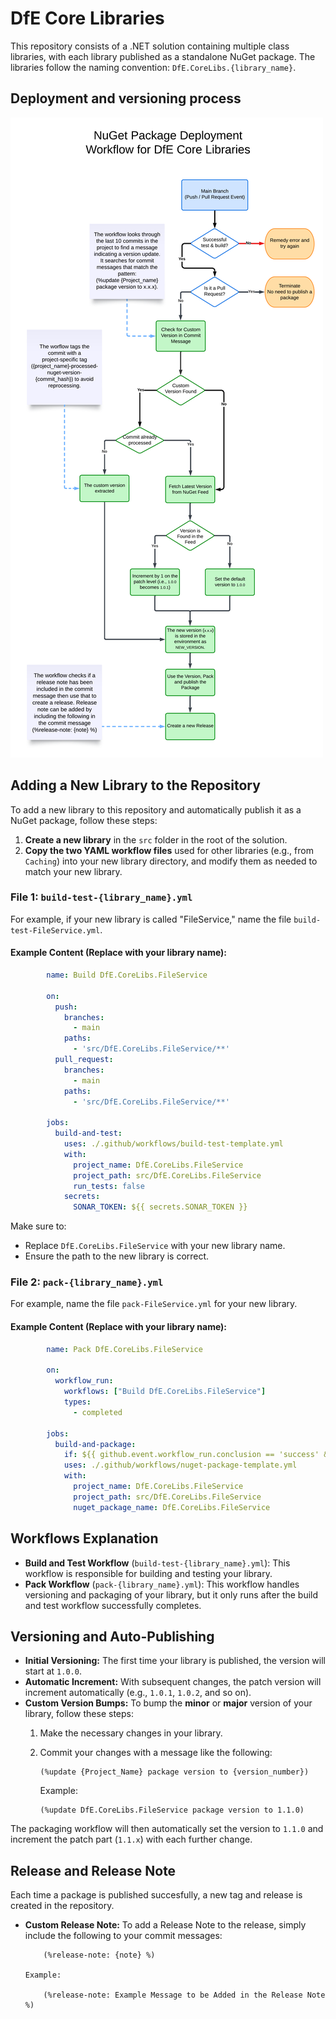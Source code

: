 
DfE Core Libraries
==================

This repository consists of a .NET solution containing multiple class libraries, with each library published as a standalone NuGet package. The libraries follow the naming convention: `DfE.CoreLibs.{library_name}`.

Deployment and versioning process
--------------------------------------

![Nuget Package Deployment](./nuget-deployment.png)


Adding a New Library to the Repository
--------------------------------------

To add a new library to this repository and automatically publish it as a NuGet package, follow these steps:

1.  **Create a new library** in the `src` folder in the root of the solution.
2.  **Copy the two YAML workflow files** used for other libraries (e.g., from `Caching`) into your new library directory, and modify them as needed to match your new library.

### File 1: `build-test-{library_name}.yml`

For example, if your new library is called "FileService," name the file `build-test-FileService.yml`.

#### Example Content (Replace with your library name):

```yaml
        name: Build DfE.CoreLibs.FileService

        on:
          push:
            branches:
              - main
            paths:
              - 'src/DfE.CoreLibs.FileService/**'
          pull_request:
            branches:
              - main
            paths:
              - 'src/DfE.CoreLibs.FileService/**' 

        jobs:
          build-and-test:
            uses: ./.github/workflows/build-test-template.yml
            with:
              project_name: DfE.CoreLibs.FileService
              project_path: src/DfE.CoreLibs.FileService
              run_tests: false
            secrets:
              SONAR_TOKEN: ${{ secrets.SONAR_TOKEN }}
```
    

Make sure to:

*   Replace `DfE.CoreLibs.FileService` with your new library name.
*   Ensure the path to the new library is correct.

### File 2: `pack-{library_name}.yml`

For example, name the file `pack-FileService.yml` for your new library.

#### Example Content (Replace with your library name):

```yaml
        name: Pack DfE.CoreLibs.FileService

        on:
          workflow_run:
            workflows: ["Build DfE.CoreLibs.FileService"]
            types:
              - completed

        jobs:
          build-and-package:
            if: ${{ github.event.workflow_run.conclusion == 'success' && github.event.workflow_run.head_branch == 'main' && github.event.workflow_run.event != 'pull_request' }}
            uses: ./.github/workflows/nuget-package-template.yml
            with:
              project_name: DfE.CoreLibs.FileService
              project_path: src/DfE.CoreLibs.FileService
              nuget_package_name: DfE.CoreLibs.FileService

```

Workflows Explanation
---------------------

*   **Build and Test Workflow** (`build-test-{library_name}.yml`): This workflow is responsible for building and testing your library.
*   **Pack Workflow** (`pack-{library_name}.yml`): This workflow handles versioning and packaging of your library, but it only runs after the build and test workflow successfully completes.

Versioning and Auto-Publishing
------------------------------

*   **Initial Versioning:** The first time your library is published, the version will start at `1.0.0`.
*   **Automatic Increment:** With subsequent changes, the patch version will increment automatically (e.g., `1.0.1`, `1.0.2`, and so on).
*   **Custom Version Bumps:** To bump the **minor** or **major** version of your library, follow these steps:
    1.  Make the necessary changes in your library.
    2.  Commit your changes with a message like the following:
        
            (%update {Project_Name} package version to {version_number})
        
        Example:
        
            (%update DfE.CoreLibs.FileService package version to 1.1.0)
        

The packaging workflow will then automatically set the version to `1.1.0` and increment the patch part (`1.1.x`) with each further change.

Release and Release Note
------------------------------

Each time a package is published succesfully, a new tag and release is created in the repository.

*   **Custom Release Note:** To add a Release Note to the release, simply include the following to your commit messages:
        
            (%release-note: {note} %)
        
        Example:
        
            (%release-note: Example Message to be Added in the Release Note %)
        

